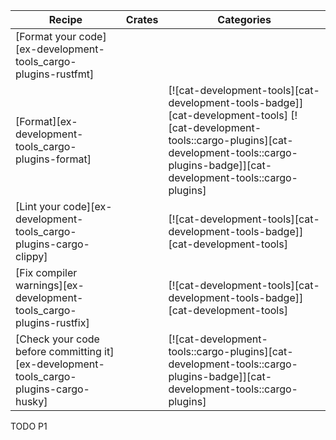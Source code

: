| Recipe | Crates | Categories |
|--------|--------|------------|
| [Format your code][ex-development-tools_cargo-plugins-rustfmt] |  |  |
| [Format][ex-development-tools_cargo-plugins-format] |  | [![cat-development-tools][cat-development-tools-badge]][cat-development-tools] [![cat-development-tools::cargo-plugins][cat-development-tools::cargo-plugins-badge]][cat-development-tools::cargo-plugins] |
| [Lint your code][ex-development-tools_cargo-plugins-cargo-clippy] |  | [![cat-development-tools][cat-development-tools-badge]][cat-development-tools] |
| [Fix compiler warnings][ex-development-tools_cargo-plugins-rustfix] |  | [![cat-development-tools][cat-development-tools-badge]][cat-development-tools] |
| [Check your code before committing it][ex-development-tools_cargo-plugins-cargo-husky] |  | [![cat-development-tools::cargo-plugins][cat-development-tools::cargo-plugins-badge]][cat-development-tools::cargo-plugins] |

<div class="hidden">
TODO P1
</div>
